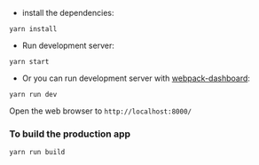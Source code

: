 * install the dependencies:

```
yarn install
```

* Run development server:

```
yarn start
```

* Or you can run development server with [webpack-dashboard](https://github.com/FormidableLabs/webpack-dashboard):

```
yarn run dev
```

Open the web browser to `http://localhost:8000/`

### To build the production app

```
yarn run build
```
